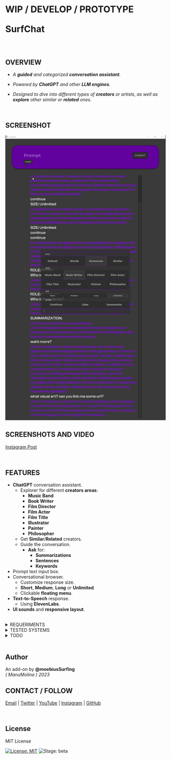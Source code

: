 <H1>
WIP /  DEVELOP / PROTOTYPE

<br>

SurfChat
</H1>

<br>

## OVERVIEW

* _A **guided** and categorized **conversation assistant**._  

* _Powered by **ChatGPT** and other **LLM engines**._  

* _Designed to dive into different types of **creators** or artists, as well as **explore** other similar or **related** ones._  

<br>

## SCREENSHOT
 
![](Capture.PNG)

## SCREENSHOTS AND VIDEO

[Instagram Post](https://www.instagram.com/p/Cu9Iy05OdpC/?utm_source=ig_web_copy_link&igshid=MzRlODBiNWFlZA==)

<br>

## FEATURES

- **ChatGPT** conversation assistant. 
  - Explorer for different **creators areas**:  
    - **Music Band**
    - **Book Writer**
    - **Film Director**
    - **Film Actor**
    - **Film Title**
    - **Illustrator**
    - **Painter**
    - **Philosopher**
  - Get **Similar**/**Related** creators.
  - Guide the conversation.
    - **Ask** for:
      - **Summarizations**
      - **Sentences**
      - **Keywords**
- Prompt text input box.
- Conversational browser.
  - Customize response size.
  - **Short**, **Medium**, **Long** or **Unlimited**. 
  - Clickable **floating menu**.
- **Text-to-Speech** response.
  - Using **ElevenLabs**.
- **UI sounds** and **responsive layout**.    

<br>

<details>
  <summary>REQUERIMENTS</summary>
  <p>
   
* [ofxChatGPT](https://github.com/moebiussurfing/ofxChatGPT) / FORK
  * Requires a paid **OpenAI** account to use the **ChatGPT API**.
  * Also can be used other alternative/custom servers as could be [Pawan.Krd](https://patreon.com/pawanosman?utm_medium=clipboard_copy&utm_source=copyLink&utm_campaign=creatorshare_fan&utm_content=join_link).
* [ofxElevenLabs](https://github.com/moebiussurfing/ofxElevenLabs)
  * Requires to register at least a free account.
* [ofxSurfingImGui](https://github.com/moebiussurfing/ofxSurfingImGui)  
* [ofxImGui](https://github.com/Daandelange/ofxImGui/) / FORK 
* [ofxSurfingHelpers](https://github.com/moebiussurfing/ofxSurfingHelpers)  
* [ofxWindowApp](https://github.com/moebiussurfing/ofxWindowApp)
* ofxGui / OF CORE
  </p>
</details>

<details>
  <summary>TESTED SYSTEMS</summary>
  <p>

  - **Windows 10** / **VS 2022** / **OF ~0.11**
  </p>
</details>

<details>
  <summary>TODO</summary>
  <p>

- Add [ofxSerpAPI](https://github.com/moebiussurfing/ofxSerpAPI). To bring clickable **URLs**, **images** or **videos** related to conversation answers, as artist lists or highlighted releases/books/films/albums ...etc.
  </p>
</details>

<br>

## Author
An add-on by **@moebiusSurfing**  
*( ManuMolina ) 2023*  

## CONTACT / FOLLOW
<p>
<a href="mailto:moebiussurfing@gmail.com" target="_blank">Email</a> |
<a href="https://twitter.com/moebiusSurfing/" rel="nofollow">Twitter</a> | 
<a href="https://www.youtube.com/moebiusSurfing" rel="nofollow">YouTube</a> | 
<a href="https://www.instagram.com/moebiusSurfing/" rel="nofollow">Instagram</a> | 
<a href="https://github.com/moebiussurfing" target="_blank">GitHub</a> 
</p>

<br>

## License
MIT License

[![License: MIT](https://img.shields.io/badge/License-MIT-yellow.svg)](https://opensource.org/licenses/MIT)
![Stage: beta](https://img.shields.io/badge/-alpha-red)
